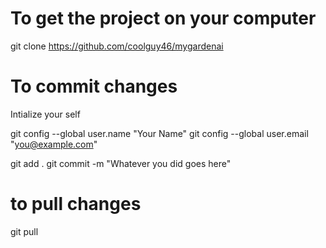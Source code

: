  # To get the project on your computer 

git clone https://github.com/coolguy46/mygardenai

# To commit changes

Intialize your self

git config --global user.name "Your Name"
git config --global user.email "you@example.com"

git add .
git commit -m "Whatever you did goes here"

# to pull changes

git pull

